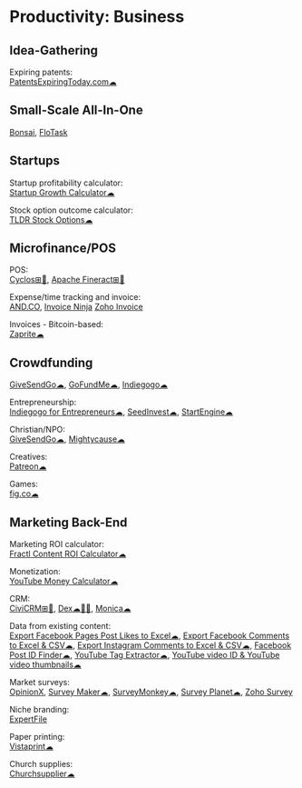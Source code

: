 # Productivity: Business

## Idea-Gathering

Expiring patents:  
[PatentsExpiringToday.com☁](https://patentsexpiringtoday.com/)

## Small-Scale All-In-One

[Bonsai](https://www.hellobonsai.com/),
[FloTask](https://flotask.webflow.io/)

## Startups

Startup profitability calculator:  
[Startup Growth Calculator☁](http://growth.tlb.org/#)

Stock option outcome calculator:  
[TLDR Stock Options☁](https://tldroptions.io/)

## Microfinance/POS

POS:  
[Cyclos⊞🐧](https://www.cyclos.org/),
[Apache Fineract⊞🐧](https://github.com/apache/fineract)

Expense/time tracking and invoice:  
[AND.CO](https://www.and.co/),
[Invoice Ninja](https://www.invoiceninja.com/)
[Zoho Invoice](https://www.zoho.com/invoice/)

Invoices - Bitcoin-based:  
[Zaprite☁](https://zaprite.com/)

## Crowdfunding

[GiveSendGo☁](https://givesendgo.com/),
[GoFundMe☁](https://www.gofundme.com/),
[Indiegogo☁](https://www.indiegogo.com/)

Entrepreneurship:  
[Indiegogo for Entrepreneurs☁](https://entrepreneur.indiegogo.com/),
[SeedInvest☁](https://www.seedinvest.com/),
[StartEngine☁](https://www.startengine.com/)

Christian/NPO:  
[GiveSendGo☁](https://www.givesendgo.com/),
[Mightycause☁](https://www.mightycause.com/)

Creatives:  
[Patreon☁](https://www.patreon.com/)

Games:  
[fig.co☁](https://www.fig.co/)

## Marketing Back-End

Marketing ROI calculator:  
[Fractl Content ROI Calculator☁](http://frac.tl/content-roi-calc/)

Monetization:  
[YouTube Money Calculator☁](https://commentpicker.com/youtube-money-calculator.php)

CRM:  
[CiviCRM⊞🐧](https://civicrm.org/),
[Dex☁🍎🤖](https://getdex.com/),
[Monica☁](https://github.com/monicahq/monica)

Data from existing content:  
[Export Facebook Pages Post Likes to Excel☁](https://commentpicker.com/export-likes-facebook.php),
[Export Facebook Comments to Excel & CSV☁](https://commentpicker.com/export-comments-facebook.php),
[Export Instagram Comments to Excel & CSV☁](https://commentpicker.com/export-comments-instagram.php),
[Facebook Post ID Finder☁](https://commentpicker.com/facebook-post-id-finder.php),
[YouTube Tag Extractor☁](https://commentpicker.com/youtube-tag-extractor.php),
[YouTube video ID & YouTube video thumbnails☁](https://commentpicker.com/youtube-video-id.php)

Market surveys:  
[OpinionX](https://www.opinionx.co/),
[Survey Maker☁](https://www.survey-maker.com/),
[SurveyMonkey☁](https://www.surveymonkey.com/),
[Survey Planet☁](https://surveyplanet.com/),
[Zoho Survey](https://www.zoho.com/survey/)

Niche branding:  
[ExpertFile](https://expertfile.com/)

Paper printing:  
[Vistaprint☁](https://www.vistaprint.com/?dr=1&GP=10%2f03%2f2021+16%3a46%3a00&GPS=6072624117&GNF=0)

Church supplies:  
[Churchsupplier☁](https://www.churchsupplier.com/)
